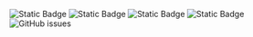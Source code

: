 ![Static Badge](https://img.shields.io/badge/blacklists-60-000000) ![Static Badge](https://img.shields.io/badge/blacklisted-2790000-cc0000) ![Static Badge](https://img.shields.io/badge/whitelisted-2245-00CC00) ![Static Badge](https://img.shields.io/badge/streaming_blacklist-28107-000000) ![GitHub issues](https://img.shields.io/github/issues/fabriziosalmi/blacklists)
